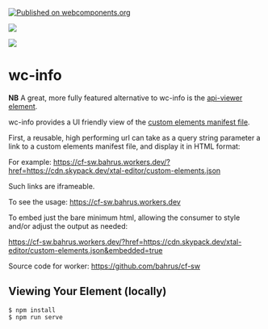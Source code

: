 [![Published on webcomponents.org](https://img.shields.io/badge/webcomponents.org-published-blue.svg)](https://www.webcomponents.org/element/wc-info)

<a href="https://nodei.co/npm/wc-info/"><img src="https://nodei.co/npm/wc-info.png"></a>

<img src="https://badgen.net/bundlephobia/minzip/wc-info">

# wc-info

**NB**  A great, more fully featured alternative to wc-info is the [api-viewer element](https://api-viewer-element.netlify.com/#api-viewer).

wc-info provides a UI friendly view of the [custom elements manifest file](https://github.com/open-wc/custom-elements-manifest).

First, a reusable, high performing url can take as a query string parameter a link to a custom elements manifest file, and display it in HTML format:

For example:  https://cf-sw.bahrus.workers.dev/?href=https://cdn.skypack.dev/xtal-editor/custom-elements.json

Such links are iframeable.

To see the usage:   https://cf-sw.bahrus.workers.dev

To embed just the bare minimum html, allowing the consumer to style and/or adjust the output as needed:

https://cf-sw.bahrus.workers.dev/?href=https://cdn.skypack.dev/xtal-editor/custom-elements.json&embedded=true

Source code for worker:  https://github.com/bahrus/cf-sw


<!--[Demo](https://codepen.io/bahrus/pen/LYjxKGo)-->


## Viewing Your Element (locally)

```
$ npm install
$ npm run serve
```


